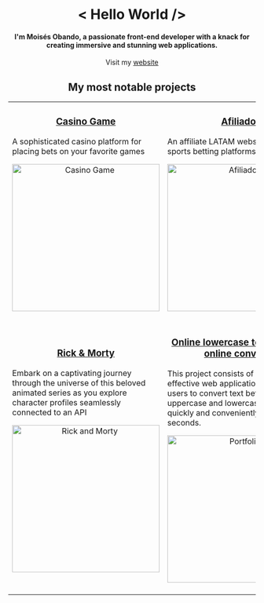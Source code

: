 <!-- Title -->
<h1 align="center"> < Hello World /> </h1>
<!-- Description -->
<h4 align="center"> I'm Moisés Obando, a passionate front-end developer with a knack for creating immersive and stunning web applications.</h4>
<!-- My Website -->
<p align="center">Visit my <a href="https://moisesobando.com/">website</a>
</p>
<!-- Projects -->
<h2 align="center">My most notable projects</h2>
<table>
  <tr>
     <!-- Casino -->
    <td align="center" width="50%">
      <h3>
        <a href="https://github.com/Lunox-code/casino-games-project.github.io"> Casino Game </a>
      </h3>
      <p align="start">A sophisticated casino platform for placing bets on your favorite games</p>
      <a href="https://casino-games-app.netlify.app/">
        <img align="center" src="https://github.com/Lunox-code/Lunox-code/blob/main/Visit_btn.png?raw=true" alt="Casino Game" width="300">
      </a>
      <br>
      <br>
    </td>
     <!-- Afiliados -->
    <td align="center" width="50%">
      <h3>
        <a href="https://github.com/Lunox-code/apuestas365"> Afiliados </a>
      </h3>
      <p align="start">An affiliate LATAM website for online sports betting platforms</p>
      <a href="https://afiliados.netlify.app/">
        <img align="center" src="https://github.com/Lunox-code/Lunox-code/blob/main/Visit_btn.png?raw=true" alt="Afiliados" width="300">
      </a>
      <br>
      <br>
    </td>
  </tr>
  <tr>
     <!-- Rick & Morty -->
    <td align="center" width="50%">
      <h3>
        <a href="https://github.com/Lunox-code/rick-morty"> Rick & Morty </a>
      </h3>
      <p align="start">Embark on a captivating journey through the universe of this beloved animated series as you explore character profiles seamlessly connected to an API</p>
      <a href="https://rick-morty-adventures.netlify.app/">
        <img align="center" src="https://github.com/Lunox-code/Lunox-code/blob/main/Visit_btn.png?raw=true" alt="Rick and Morty" width="300">
      </a>
      <br>
      <br>
    </td>
     <!-- Minúsculas a mayúsculas online  -->
    <td align="center" width="50%">
      <h3>
        <a href="https://github.com/Lunox-code/portfolio.github.io"> Online lowercase to uppercase online converter </a>
      </h3>
      <p align="start">This project consists of a simple and effective web application that allows users to convert text between uppercase and lowercase letters quickly and conveniently in just a few seconds.</p>
      <a href="https://minusculasymayusculas.com/" target="_blank">
        <img align="center" src="https://github.com/Lunox-code/Lunox-code/blob/main/Visit_btn.png?raw=true" alt="Portfolio" width="300">
      </a>
      <br>
      <br>
    </td>
  </tr>
</table>
